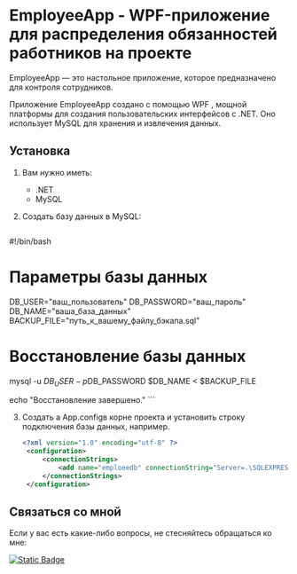 # EmployeeApp - WPF-приложение для распределения обязанностей работников на проекте

EmployeeApp — это настольное приложение, которое предназначено для контроля сотрудников.

Приложение EmployeeApp создано с помощью WPF , мощной платформы для создания пользовательских интерфейсов с .NET. Оно использует MySQL для хранения и извлечения данных. 

## Установка

1. Вам нужно иметь:
	- .NET
	- MySQL
 
2. Создать базу данных в MySQL:
	```
 #!/bin/bash

# Параметры базы данных
DB_USER="ваш_пользователь"
DB_PASSWORD="ваш_пароль"
DB_NAME="ваша_база_данных"
BACKUP_FILE="путь_к_вашему_файлу_бэкапа.sql"

# Восстановление базы данных
mysql -u $DB_USER -p$DB_PASSWORD $DB_NAME < $BACKUP_FILE

echo "Восстановление завершено."
	```

3. Создать a App.configв корне проекта и установить строку подключения базы данных, например.
   ```XML
   <?xml version="1.0" encoding="utf-8" ?>
    <configuration>
    	<connectionStrings>
    		<add name="emploeedb" connectionString="Server=.\SQLEXPRESS;Database=emploeedb;Integrated Security=True;" providerName="System.Data.SqlClient"/>
    	</connectionStrings>
    </configuration>
   ```

## Связаться со мной

Если у вас есть какие-либо вопросы, не стесняйтесь обращаться ко мне:

<a href="[https://www.linkedin.com/in/getimad/](https://www.linkedin.com/in/%D0%B1%D0%BE%D1%80%D0%B8%D1%81-%D1%81%D1%82%D0%B0%D1%81%D0%B5%D0%B2-a416b5287/)" target="_blank">
  <img alt="Static Badge" src="https://img.shields.io/badge/LinkedIn-blue?style=for-the-badge&logo=linkedin">
</a>
